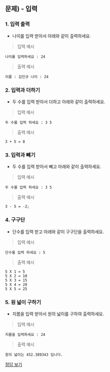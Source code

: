 ## 문제) - 입력

### 1. 입력 출력
* 나이를 입력 받아서 아래와 같이 출력하세요.
 
> 입력 예시

```
나이를 입력하세요 : 24
```

> 출력 예시

```
이름 : 김인규 나이 : 24
```

### 2. 입력과 더하기 
* 두 수를 입력 받아서 더하고 아래와 같이 출력하세요.


> 입력 예시

```
두 수를 입력 하세요 : 3 5
```

> 출력 예시

```
3 + 5 = 8
```

### 3. 입력과 뺴기 
* 두 수를 입력 받아서 빼고 아래와 같이 출력하세요.


> 입력 예시

```
두 수를 입력 하세요 : 3 5
```

> 출력 예시

```
3 - 5 = -2;
```

### 4. 구구단
* 단수를 입력 받고 아래와 같이 구구단을 출력하세요.

> 입력 예시

```
단수를 입력 하세요 : 5
```

> 출력 예시

```
5 X 1 = 5
5 X 2 = 10
5 X 3 = 15
5 X 4 = 20
5 X 5 = 25
```

### 5. 원 넓이 구하기 
* 지름을 입력 받아서 원의 넓이를 구하여 출력하세요. 


> 입력 예시

```
지름을 입력하세요 : 24
```

> 출력 예시

```
원의 넓이는 452.389343 입니다.
```

[정답 보기](test04.c)

